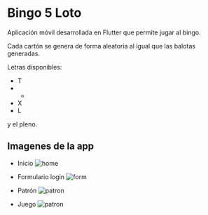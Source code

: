 # Bingo 5 Loto

Aplicación móvil desarrollada en Flutter que permite jugar al bingo.

Cada cartón se genera de forma aleatoria al igual que las balotas generadas.

Letras disponibles:

- T
- -
- X
- L

y el pleno.

## Imagenes de la app

* Inicio
![home](https://user-images.githubusercontent.com/40668021/108092474-c5999680-704a-11eb-9901-427f65f142c9.jpeg)

* Formulario login
![form](https://user-images.githubusercontent.com/40668021/108092575-dba75700-704a-11eb-87fa-25dc6f86e8fa.jpeg)

* Patrón
![patron](https://user-images.githubusercontent.com/40668021/108092650-ebbf3680-704a-11eb-9514-ed813fd1073c.jpeg)

* Juego
![patron](https://user-images.githubusercontent.com/40668021/108092701-f7aaf880-704a-11eb-9ef4-43ba1d2483d4.jpeg)
